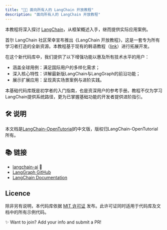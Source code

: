 ```yaml
---
title: "🦜️🔗 面向所有人的 LangChain 开放教程"
description: "面向所有人的 LangChain 开放教程"
---
```


本教程将深入探讨 [LangChain](https://github.com/langchain-ai/langchain)，从框架概述入手，继而提供实际应用案例。


首尔 LangChain 社区荣幸宣布推出《LangChain 开放教程》，这是一套专为所有学习者打造的全新资源。本教程基于现有的韩语教程（[link](https://github.com/teddylee777/langchain-kr)）进行拓展开发。

在这个新代码库中，我们提供了以下增强功能以惠及所有技术水平的用户：

- 涵盖全球用例：满足国际用户的多样化需求；
- 深入核心特性：详解最新版LangChain与LangGraph的前沿功能；
- 展示扩展应用：呈现真实场景案例与进阶实践。

本基础代码库既是初学者的入门指南，也是资深用户的参考手册。教程不仅为学习LangChain提供系统路径，更为已掌握基础功能的开发者提供进阶指引。

## 🛠️ 说明

本文档是[LangChain-OpenTutorial](https://github.com/LangChain-OpenTutorial/LangChain-OpenTutorial)的中文版，版权归LangChain-OpenTutorial所有。

## 📚 链接

- [langchain-ai](https://github.com/langchain-ai/langchain) 📖
- [LangGraph GitHub](https://github.com/langchain-ai/langgraph)
- [LangChain Documentation](https://python.langchain.com/docs/introduction/)

## Licence

除非另有说明，本代码库依据 [MIT 许可证][1] 发布。此许可证同时适用于代码库及文档中的所有示例代码。

[1]: ./LICENCE

✨ Want to join? Add your info and submit a PR!